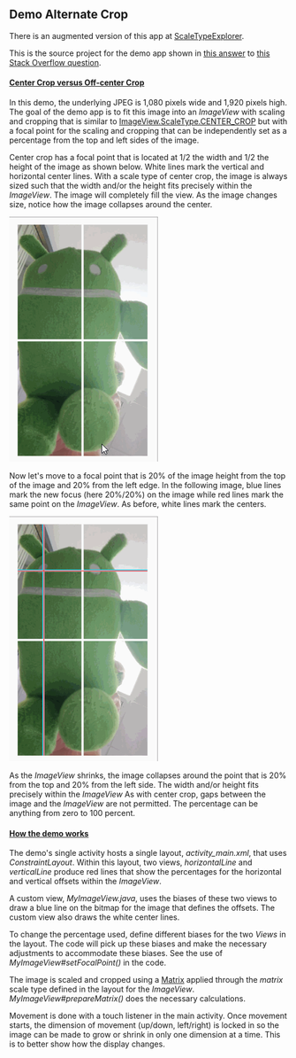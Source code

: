 <h2>Demo Alternate Crop</h2>

There is an augmented version of this app at [ScaleTypeExplorer](https://github.com/Cheticamp/ScaleTypeExplorer).

This is the source project for the demo app shown in
[this answer](https://stackoverflow.com/a/54278884/6287910)  to
[this Stack Overflow question](https://stackoverflow.com/questions/54216273/how-to-have-similar-mechanism-of-center-crop-on-exoplayers-playerview-but-not).

<h4><u>Center Crop versus Off-center Crop</u></h4>

In this demo, the underlying JPEG is 1,080 pixels wide and 1,920 pixels high. The goal
of the demo app is to fit this image into an _ImageView_ with scaling and
cropping that is similar to
[ImageView.ScaleType.CENTER_CROP](https://developer.android.com/reference/android/widget/ImageView.ScaleType)
but with a focal point for the scaling and cropping that can be independently set as a
percentage from the top and left sides of the image.

Center crop has a focal point that is located at 1/2 the width and 1/2
the height of the image as shown below. White lines mark the vertical
and horizontal center lines. With a scale type of center crop, the image is always sized such that
the width and/or the height fits precisely within the _ImageView_. The
image will completely fill the view. As the image changes size, notice
how the image collapses around the center.

![alt text](ReadMeSupport/centercrop.gif "Center Crop")

Now let's move to a focal point that is 20% of the image height from
the top of the image and 20% from the left edge. In the following
image, blue lines mark the new focus (here 20%/20%) on the image while
red lines mark the same point on the _ImageView_. As before, white lines
mark the centers.

![alt text](ReadMeSupport/20-20.gif "20-20 Crop")

As the _ImageView_ shrinks, the image collapses around the point that
is 20% from the top and 20% from the left side. The width and/or
height fits precisely within the _ImageView_ As with center crop, gaps
between the image and the _ImageView_ are not permitted. The percentage
can be anything from zero to 100 percent.

<h4><u>How the demo works</u></h4>

The demo's single activity hosts a single layout, _activity_main.xml_, that
uses _ConstraintLayout_.  Within this layout, two views, _horizontalLine_
and _verticalLine_ produce red lines that show the percentages for the
horizontal and vertical offsets within the _ImageView_.

A custom view, _MyImageView.java_, uses the biases of these two views
to draw a blue line on the bitmap for the image that defines the offsets.
The custom view also draws the white center lines.

 To change the percentage used, define different biases for the two
 _Views_ in the layout. The code will pick up these biases and make
 the necessary adjustments to accommodate these biases. See the use
 of _MyImageView#setFocalPoint()_ in the code.

 The image is scaled and cropped using a [Matrix](https://developer.android.com/reference/android/graphics/Matrix)
 applied through the _matrix_ scale type defined in the layout for
 the _ImageView_.  _MyImageView#prepareMatrix()_ does the necessary
 calculations.

 Movement is done with a touch listener in the main activity. Once movement
 starts, the dimension of movement (up/down, left/right) is locked in
 so the image can be made to grow or shrink in only one dimension at
 a time. This is to better show how the display changes.
